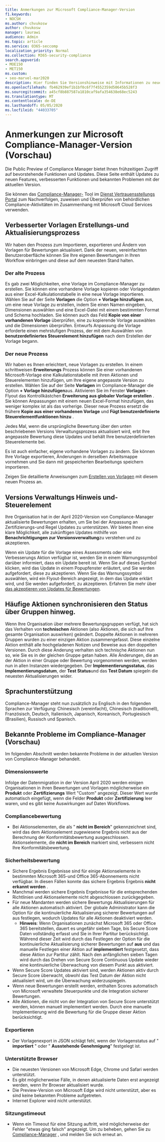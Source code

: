 ```yaml
---
title: Anmerkungen zur Microsoft Compliance-Manager-Version
f1.keywords:
- NOCSH
ms.author: chvukosw
author: chvukosw
manager: laurawi
audience: Admin
ms.topic: article
ms.service: O365-seccomp
localization_priority: Normal
ms.collection: M365-security-compliance
search.appverid:
- MOE150
- MET150
ms.custom:
- seo-marvel-mar2020
description: Hier finden Sie Versionshinweise mit Informationen zu neuen Features und bekannten Problemen (die in bevorstehenden Versionen behoben werden) im Microsoft Compliance Manager.
ms.openlocfilehash: fb462939ef1b1bf0c6f7f4552359d50645b528f3
ms.sourcegitcommit: a45cf8b887587a1810caf9afa354638e68ec5243
ms.translationtype: MT
ms.contentlocale: de-DE
ms.lasthandoff: 05/05/2020
ms.locfileid: "44033705"
---
```

# <a name="microsoft-compliance-manager-preview-release-notes"></a>Anmerkungen zur Microsoft Compliance-Manager-Version (Vorschau)

Die Public Preview of Compliance Manager bietet Ihnen frühzeitigen Zugriff auf bevorstehende Funktionen und Updates. Diese Seite enthält Updates zu neuen Features, verbesserten Funktionen und bekannten Problemen mit der aktuellen Version.

Sie können das [Compliance-Manager-](https://servicetrust.microsoft.com/ComplianceManager) Tool im [Dienst Vertrauensstellungs Portal](https://servicetrust.microsoft.com) zum Nachverfolgen, zuweisen und Überprüfen von behördlichen Compliance-Aktivitäten im Zusammenhang mit Microsoft Cloud Services verwenden.

## <a name="improved-template-creation-and-update-process"></a>Verbesserter Vorlagen Erstellungs-und Aktualisierungsprozess

Wir haben den Prozess zum Importieren, exportieren und Ändern von Vorlagen für Bewertungen aktualisiert. Dank der neuen, vereinfachten Benutzeroberfläche können Sie Ihre eigenen Bewertungen in Ihren Workflow einbringen und diese auf dem neuesten Stand halten.

### <a name="the-old-process"></a>Der alte Prozess

Es gab zwei Möglichkeiten, eine Vorlage im Compliance-Manager zu erstellen. Sie können eine vorhandene Vorlage kopieren oder Vorlagendaten aus einer Excel-Kalkulationstabelle in eine neue Vorlage importieren. Wählen Sie auf der Seite **Vorlagen** die Option **+ Vorlage hinzufügen** aus, um eine neue Vorlage zu erstellen, indem Sie einen Namen eingeben, Dimensionen auswählen und eine Excel-Datei mit einem bestimmten Format und Schema hochladen. Sie können auch das Feld **Kopie von einer vorhandenen Vorlage** überprüfen, eine zu kopierende Vorlage auswählen und die Dimensionen überprüfen. Entwurfs Anpassung die Vorlage erforderte einen mehrstufigen Prozess, der mit dem Auswählen von **benutzerdefiniertes Steuerelement hinzufügen** nach dem Erstellen der Vorlage begann.

### <a name="the-new-process"></a>Der neue Prozess

Wir haben es Ihnen erleichtert, neue Vorlagen zu erstellen. In einem schrittweisen **Erweiterungs** Prozess können Sie einer vorhandenen Microsoft-Vorlage eine Kalkulationstabelle mit ihren Aktionen und Steuerelementen hinzufügen, um Ihre eigene angepasste Version zu erstellen. Wählen Sie auf der Seite **Vorlagen** im Compliance-Manager die Option **+ Vorlage hinzufügen**aus. Aktivieren Sie im Fenster **Vorlagen** -Flyout das Kontrollkästchen **Erweiterung aus globaler Vorlage erstellen** . Sie können Anpassungen mit einem neuen Excel-Format hinzufügen, das weniger komplex ist als das vorherige. Dieser neue Prozess ersetzt die frühere **Kopie aus einer vorhandenen Vorlage** und **Fügt benutzerdefinierte Steuerelementfunktionen hinzu** .

Jedes Mal, wenn die ursprüngliche Bewertung über den unten beschriebenen Versions Verwaltungsprozess aktualisiert wird, erbt Ihre angepasste Bewertung diese Updates und behält Ihre benutzerdefinierten Steuerelemente bei.

Es ist auch einfacher, eigene vorhandene Vorlagen zu ändern. Sie können Ihre Vorlage exportieren, Änderungen in derselben Arbeitsmappe vornehmen und Sie dann mit gespeicherten Bearbeitungs speichern importieren.

Zeigen Sie detaillierte Anweisungen zum [Erstellen von Vorlagen](working-with-compliance-manager.md#templates) mit diesem neuen Prozess an.

## <a name="versioning-notice-and-control"></a>Versions Verwaltungs Hinweis und-Steuerelement

Ihre Organisation hat in der April 2020-Version von Compliance-Manager aktualisierte Bewertungen erhalten, um Sie bei der Anpassung an Zertifizierungs-und Regel Updates zu unterstützen. Wir bieten Ihnen eine klare Möglichkeit, alle zukünftigen Updates mithilfe von **Benachrichtigungen zur Versionsverwaltung**zu verstehen und zu akzeptieren.

Wenn ein Update für die Vorlage eines Assessments oder eine Verbesserungs Aktion verfügbar ist, werden Sie in einem Warnungssymbol darüber informiert, dass ein Update bereit ist. Wenn Sie auf dieses Symbol klicken, wird das Update in einem Popupfenster erläutert, und Sie werden aufgefordert, diese zu akzeptieren. Wenn Sie das Warnungssymbol auswählen, wird ein Flyout-Bereich angezeigt, in dem das Update erklärt wird, und Sie werden aufgefordert, zu akzeptieren. Erfahren Sie mehr über [das akzeptieren von Updates für Bewertungen](working-with-compliance-manager.md#versioning-alerts-for-assessment-updates).

## <a name="common-actions-will-synch-status-across-groups"></a>Häufige Aktionen synchronisieren den Status über Gruppen hinweg.

Wenn Ihre Organisation über mehrere Bewertungsgruppen verfügt, hat sich das Verhalten von **technischen** Aktionen (also Aktionen, die sich auf Ihre gesamte Organisation auswirken) geändert. Doppelte Aktionen in mehreren Gruppen wurden zu einer einzigen Aktion zusammengefasst. Diese einzelne Aktion enthält alle hochgeladenen Notizen und Beweise aus den doppelten Versionen. Durch diese Änderung verhalten sich technische Aktionen nun so, wie Sie es in der gleichen Gruppe getan haben. Alle Änderungen, die an der Aktion in einer Gruppe oder Bewertung vorgenommen werden, werden nun in allen Instanzen wiedergegeben. Der **Implementierungsstatus**, das **Implementierungsdatum**, der **Test Status**und das **Test Datum** spiegeln die neuesten Aktualisierungen wider.

## <a name="language-support"></a>Sprachunterstützung

Compliance-Manager steht nun zusätzlich zu Englisch in den folgenden Sprachen zur Verfügung: Chinesisch (vereinfacht), Chinesisch (traditionell), Französisch, Deutsch, Italienisch, Japanisch, Koreanisch, Portugiesisch (Brasilien), Russisch und Spanisch.

## <a name="known-issues-in-compliance-manager-preview"></a>Bekannte Probleme im Compliance-Manager (Vorschau)

Im folgenden Abschnitt werden bekannte Probleme in der aktuellen Version von Compliance-Manager behandelt.

### <a name="dimension-values"></a>Dimensionswerte

Infolge der Datenmigration in der Version April 2020 werden einigen Organisationen in ihren Bewertungen und Vorlagen möglicherweise ein **Produkt** oder **Zertifizierungs** Wert "Custom" angezeigt. Dieser Wert wurde automatisch eingefügt, wenn die Felder **Produkt** oder **Zertifizierung** leer waren, und es gibt keine Auswirkungen auf Daten Workflows.

### <a name="compliance-score"></a>Compliancebewertung

- Bei Aktionselementen, die als " **nicht im Bereich**" gekennzeichnet sind, wird das dem Aktionselement zugewiesene Ergebnis nicht aus der Berechnung der Konformitätsbewertung ausgeschlossen. Aktionselemente, die **nicht im Bereich** markiert sind, verbessern nicht Ihre Konformitätsbewertung.

### <a name="secure-score"></a>Sicherheitsbewertung

- Sichere Ergebnis Ergebnisse sind für einige Aktionselemente in bestimmten Microsoft 365-und Office 365-Abonnements nicht verfügbar. In diesen Fällen konnte das sichere Ergebnis Ergebnis **nicht erkannt werden** .
- Manchmal werden sichere Ergebnis Ergebnisse für die entsprechenden Richtlinien und Aktionselemente nicht abgeschlossen zurückgegeben.
- Für neue Mandanten werden sichere Bewertungs Aktualisierungen für alle Aktionen automatisch aktiviert. Der globale Administrator kann die Option für die kontinuierliche Aktualisierung sicherer Bewertungen auf aus festlegen, wodurch Updates für alle Aktionen deaktiviert werden.
  - **Hinweis**: Wenn Organisationen zunächst Microsoft 365 oder Office 365 bereitstellen, dauert es ungefähr sieben Tage, bis Secure Score Daten vollständig erfasst und Sie in Ihrer Partitur berücksichtigt. Während dieser Zeit wird durch das Festlegen der Option für die kontinuierliche Aktualisierung sicherer Bewertungen auf **aus** und das manuelle Festlegen einer Aktion auf **implementiert** festgesetzt, dass diese Aktion zur Partitur zählt. Nach den anfänglichen sieben Tagen wird durch das Drehen von Secure Score Continuous Update wieder eine kontinuierliche Überwachung von diesem Punkt aus aktiviert.
- Wenn Secure Score Updates aktiviert sind, werden Aktionen aktiv durch Secure Score überwacht, obwohl das Test Datum der Aktion nicht aktualisiert wird, um die Überwachung widerzuspiegeln.
- Wenn neue Bewertungen erstellt werden, enthalten Scores automatisch von Microsoft verwaltete Steuerpunkte und die Integration sicherer Bewertungen.
- Alle Aktionen, die nicht von der Integration von Secure Score unterstützt werden, können manuell implementiert werden. Durch eine manuelle Implementierung wird die Bewertung für die Gruppe dieser Aktion berücksichtigt.

### <a name="export"></a>Exportieren

- Der Vorlagenexport in JSON schlägt fehl, wenn der Vorlagenstatus auf " **importiert** " oder " **Ausstehende Genehmigung**" festgelegt ist.

### <a name="supported-browsers"></a>Unterstützte Browser

- Die neuesten Versionen von Microsoft Edge, Chrome und Safari werden unterstützt.
- Es gibt möglicherweise Fälle, in denen aktualisierte Daten erst angezeigt werden, wenn Ihr Browser aktualisiert wurde.
- Die Preview-Version von Microsoft Edge wird nicht unterstützt, aber es sind keine bekannten Probleme aufgetreten.
- Internet Explorer wird nicht unterstützt.

### <a name="session-timeout"></a>Sitzungstimeout

- Wenn ein Timeout für eine Sitzung auftritt, wird möglicherweise der Fehler "etwas ging falsch" angezeigt. Um zu beheben, gehen Sie zu [Compliance-Manager](https://servicetrust.microsoft.com/ComplianceManager) , und melden Sie sich erneut an.
